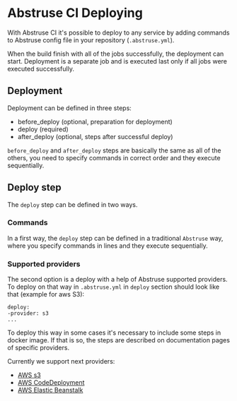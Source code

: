 # Abstruse CI Deploying

With Abstruse CI it's possible to deploy to any service by adding commands to Abstruse config file in your repository (`.abstruse.yml`).

When the build finish with all of the jobs successfully, the deployment can start. Deployment is a separate job and is executed last only if all jobs were executed successfully.

## Deployment

Deployment can be defined in three steps:
- before_deploy (optional, preparation for deployment)
- deploy (required)
- after_deploy (optional, steps after successful deploy)

`before_deploy` and `after_deploy` steps are basically the same as all of the others, you need to specify commands in correct order and they execute sequentially.

## Deploy step

The `deploy` step can be defined in two ways.

### Commands

In a first way, the `deploy` step can be defined in a traditional `Abstruse` way, where you specify commands in lines and they execute sequentially.

### Supported providers

The second option is a deploy with a help of Abstruse supported providers.
To deploy on that way in `.abstruse.yml` in `deploy` section should look like that (example for aws S3):
```
deploy:
-provider: s3
...
```

To deploy this way in some cases it's necessary to include some steps in docker image. If that is so, the steps are described on documentation pages of specific providers.

Currently we support next providers:
- [AWS s3](./DEPLOY_S3.md)
- [AWS CodeDeployment](./DEPLOY_CODEDEPLOY.md)
- [AWS Elastic Beanstalk](./DEPLOY_ELASTIC.md)
